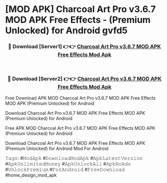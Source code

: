 # [MOD APK] Charcoal Art Pro v3.6.7 MOD APK Free Effects - (Premium Unlocked) for Android gvfd5



<div align="center">
<h3>🔴 Download [Server1] 👉👉 <a href="https://momento.my/?title=Charcoal_Art_Pro_v3.6.7_MOD_APK_Free_Effects">Charcoal Art Pro v3.6.7 MOD APK Free Effects Mod Apk</a></h3><br>

<h3>🔴 Download [Server2] 👉👉 <a href="https://momento.my/?title=Charcoal_Art_Pro_v3.6.7_MOD_APK_Free_Effects">Charcoal Art Pro v3.6.7 MOD APK Free Effects Mod Apk</a></h3>
</div>



Free Download APK MOD Charcoal Art Pro v3.6.7 MOD APK Free Effects MOD APK (Premium Unlocked) for Android

Download Charcoal Art Pro v3.6.7 MOD APK Free Effects MOD APK (Premium Unlocked) for Android

Free APK MOD Charcoal Art Pro v3.6.7 MOD APK Free Effects MOD APK (Premium Unlocked) for Android

Download Charcoal Art Pro v3.6.7 MOD APK Free Effects MOD APK (Premium Unlocked) for Android Mod For Android

𝚃𝚊𝚐𝚜: #𝙼𝚘𝚍𝙰𝚙𝚔 #𝙳𝚘𝚠𝚗𝚕𝚘𝚊𝚍𝙼𝚘𝚍𝙰𝚙𝚔 #𝙰𝚙𝚔𝙻𝚊𝚝𝚎𝚜𝚝𝚅𝚎𝚛𝚜𝚒𝚘𝚗 #𝙰𝚙𝚔𝚄𝚗𝚕𝚒𝚖𝚒𝚝𝚎𝚍𝙼𝚘𝚗𝚎𝚢 #𝙰𝚙𝚔𝚄𝚗𝚕𝚘𝚌𝚔𝙰𝚕𝚕 #𝙰𝚙𝚔𝙽𝚘𝙰𝚍𝚜 #𝚄𝚗𝚕𝚘𝚌𝚔𝙿𝚛𝚎𝚖𝚒𝚞𝚖 #𝙵𝚘𝚛𝙰𝚗𝚍𝚛𝚘𝚒𝚍 #𝙵𝚛𝚎𝚎𝙳𝚘𝚠𝚗𝚕𝚘𝚊𝚍 #home_design_mod_apk
